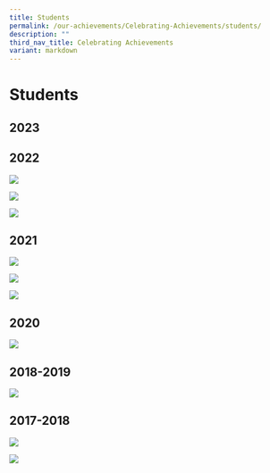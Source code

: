 ```yaml
---
title: Students
permalink: /our-achievements/Celebrating-Achievements/students/
description: ""
third_nav_title: Celebrating Achievements
variant: markdown
---
```

# Students

## 2023


## 2022
![](/images/Our%20Achievements/Students/chew%20zi%20rui%20sherlyn.png)

![](/images/Our%20Achievements/Students/lim%20kai%20yang.png)

![](/images/Our%20Achievements/Students/ooi%20wei%20sheng.png)

## 2021

![](/images/Our%20Achievements/Students/Slide1.jpg)

![](/images/Our%20Achievements/Students/Slide2.jpg)

![](/images/Our%20Achievements/Students/Slide3.jpg)


## 2020

![](/images/Our%20Achievements/Students/Celebrating%20achievement_BBSSWebsite%202019-2020.jpg)

## 2018-2019

![](/images/Our%20Achievements/Students/Students%20Achievement_Draft%202.jpg)

## 2017-2018

![](/images/Our%20Achievements/Students/BBSS%20Celebrating%20Achievement%202018%20Part%20A.jpg)

![](/images/Our%20Achievements/Students/BBSS%20Celebrating%20Achievement%202018%20Part%20B.jpg)